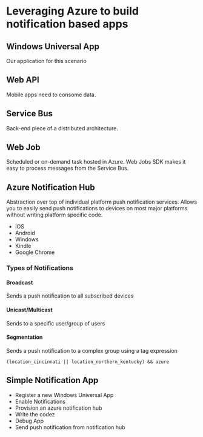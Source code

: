 # Leveraging Azure to build notification based apps

## Windows Universal App

Our application for this scenario

## Web API

Mobile apps need to consome data.  

## Service Bus

Back-end piece of a distributed architecture. 

## Web Job

Scheduled or on-demand task hosted in Azure.  Web Jobs SDK makes it easy to process
messages from the Service Bus.

## Azure Notification Hub

Abstraction over top of individual platform push notification services.  Allows you to 
easily send push notifications to devices on most major platforms without writing platform specific
code.

* iOS
* Android
* Windows
* Kindle
* Google Chrome

### Types of Notifications

#### Broadcast

Sends a push notification to all subscribed devices

#### Unicast/Multicast

Sends to a specific user/group of users

#### Segmentation

Sends a push notification to a complex group using a tag expression

```
(location_cincinnati || location_northern_kentucky) && azure
```

## Simple Notification App

* Register a new Windows Universal App
* Enable Notifications
* Provision an azure notification hub
* Write the codez
* Debug App
* Send push notification from notification hub



